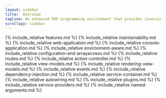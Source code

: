 ```yaml
---
layout: sidebar
title:  Overview
tagline: An enhanced PHP programming environment that provides inversion of control of a web application or any function
scrollspy: sidebar
---
```

{% include_relative features.md %}
{% include_relative maintainability.md %}
{% include_relative web-application.md %}
{% include_relative console-application.md %}
{% include_relative environment-aware.md %}
{% include_relative configuration-and-arrayaccess.md %}
{% include_relative routes.md %}
{% include_relative action-controller.md %}
{% include_relative view-models.md %}
{% include_relative rendering-view-models.md %}
{% include_relative events.md %}
{% include_relative dependency-injection.md %}
{% include_relative service-container.md %}
{% include_relative autowiring.md %}
{% include_relative plugins.md %}
{% include_relative service-providers.md %}
{% include_relative named-arguments.md %}
